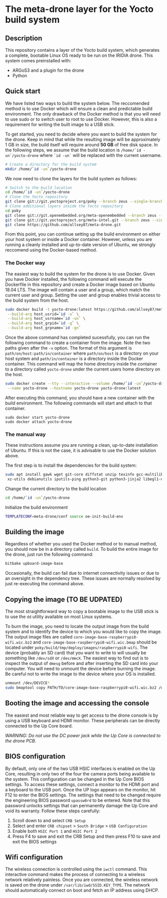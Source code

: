 # The meta-drone layer for the Yocto build system

## Description
This repository contains a layer of the Yocto build system, which generates a complete, bootable Linux OS ready to be run on the IRIDIA drone. This system comes preinstalled with:
- ARGoS3 and a plugin for the drone
- Python

## Quick start
We have listed two ways to build the system below. The reccomended method is to use Docker which will ensure a clean and predictable build environment. The only drawback of the Docker method is that you will need to use sudo or to switch user to root to use Docker. However, this is also a requirement for writing the built image to a USB stick.

To get started, you need to decide where you want to build the system for the drone. Keep in mind that while the resulting image will be approximately 1 GB in size, the build itself will require around **50 GB** of free disk space. In the following steps, we assume that the build location is ``/home/`id -un`/yocto-drone`` where `` `id -un` `` will be replaced with the current username.
```bash
# Create a directory for the build system
mkdir /home/`id -un`/yocto-drone
```

We now need to clone the layers for the build system as follows:
```bash
# Switch to the build location
cd /home/`id -un`/yocto-drone
# Clone the Yocto repository
git clone git://git.yoctoproject.org/poky --branch zeus --single-branch
# Clone additional layers inside the Yocto repository
cd poky
git clone git://git.openembedded.org/meta-openembedded --branch zeus --single-branch
git clone git://git.yoctoproject.org/meta-intel.git --branch zeus --single-branch
git clone https://github.com/allsey87/meta-drone.git
```

From this point, you can continue setting up the build environment on either your host system or inside a Docker container. However, unless you are running a cleanly installed and up-to-date version of Ubuntu, we strongly reccomend using the Docker-based method.

### The Docker way
The easiest way to build the system for the drone is to use Docker. Given you have Docker installed, the following command will execute the Dockerfile in this repository and create a Docker image based on Ubuntu 18.04 LTS. The image will contain a user and a group, which match the current user and group. Setting the user and group enables trivial access to the build system from the host.
```bash
sudo docker build -t yocto-drone:latest https://github.com/allsey87/meta-drone.git#:docker \
 --build-arg host_usrid=`id -u` \
 --build-arg host_usrname=`id -un` \
 --build-arg host_grpid=`id -g` \
 --build-arg host_grpname=`id -gn`
```
Once the above command has completed sucessfully, you can run the following command to create a container from the image. Note the two paths given after the `-v` option. The format of this argument is `path/on/host:path/in/container` where `path/on/host` is a directory on your host system and `path/in/container` is a directory inside the Docker container. This command will map the home directory inside the container to a directory called `yocto-drone` under the current users home directory on the host.
```bash
sudo docker create --tty --interactive --volume /home/`id -un`/yocto-drone:/home/`id -un` \
 --name yocto-drone --hostname yocto-drone yocto-drone:latest
```
After executing this command, you should have a new container with the build environment. The following commands will start and attach to that container.

```
sudo docker start yocto-drone
sudo docker attach yocto-drone
```

### The manual way
These instructions assume you are running a clean, up-to-date installation of Ubuntu. If this is not the case, it is advisable to use the Docker solution above. 

The first step is to install the dependencies for the build system:
```bash
sudo apt install gawk wget git-core diffstat unzip texinfo gcc-multilib build-essential chrpath socat cpio python python3 python3-pip python3-pexpect
 xz-utils debianutils iputils-ping python3-git python3-jinja2 libegl1-mesa libsdl1.2-dev pylint3 tmux
```
Change the current directory to the build location
```bash
cd /home/`id -un`/yocto-drone
```
Initialize the build environment
```bash
TEMPLATECONF=meta-drone/conf source oe-init-build-env
```

## Building the image
Regardless of whether you used the Docker method or to manual method, you should now be in a directory called `build`. To build the entire image for the drone, just run the following command:
```bash
bitbake upboard-image-base
```

Occasionally, the build can fail due to internet connectivity issues or due to an oversight in the dependency tree. These issues are normally resolved by just re-executing the command above.

## Copying the image (TO BE UDPATED)
The most straightforward way to copy a bootable image to the USB stick is to use the `dd` utility available on most Linux systems.

To burn the image, you need to locate the output image from the build system and to identify the device to which you would like to copy the image. The output image files are called `core-image-base-raspberrypi0-wifi.wic.bz2` and `core-image-base-raspberrypi0-wifi.wic.bmap` should be located under `poky/build/tmp/deploy/images/raspberrypi0-wifi`. The device (probably an SD card) that you want to write to will usually be something like `/dev/sdX` or `/dev/mmcX`. The easiest way to find out is to inspect the output of `dmesg` before and after inserting the SD card into your computer. You will need to unmount the device before burning the image. Be careful not to write the image to the device where your OS is installed.

```bash
unmount /dev/DEVICE*
sudo bmaptool copy PATH/TO/core-image-base-raspberrypi0-wifi.wic.bz2 /dev/DEVICE
```

## Booting the image and accessing the console
The easiest and most reliable way to get access to the drone console is by using a USB keyboard and HDMI monitor. These peripherals can be directly connected to the Up Core board.

*WARNING: Do not use the DC power jack while the Up Core is connected to the drone PCB.*

## BIOS configuration
By default, only one of the two USB HSIC interfaces is enabled on the Up Core, resulting in only two of the four the camera ports being available to the system. This configuration can be changed in the Up Core BIOS settings. To access these settings, connect a monitor to the HDMI port and a keyboard to the USB port. Once the UP logo appears on the monitor, hit F12 to enter the BIOS settings. The settings that need to be changed require the engineering BIOS password `upassw0rd` to be entered. Note that this password unlocks settings that can permanently damage the Up Core and void its warranty. Follow these steps carefully:
1. Scroll down to and select `CRB Setup`
2. Select and enter `CRB chipset` > `South Bridge` > `USB Configuration`
3. Enable both `HSIC Port 1` and `HSIC Port 2`
4. Press F4 to save and exit the CRB Setup and then press F10 to save and exit the BIOS settings

## Wifi configuration
The wireless connection is controlled using the `iwctl` command. This interactive command makes the process of connecting to a wireless network relatively painless. Once you are connected, the wireless network is saved on the drone under `/var/lib/iwd/SSID.KEY_TYPE`. The network should automatically connect on boot and fetch an IP address using DHCP.


